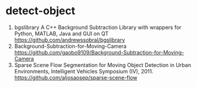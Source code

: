 # detect-object
1.  bgslibrary
    A C++ Background Subtraction Library with wrappers for Python, MATLAB, Java and GUI on QT
   https://github.com/andrewssobral/bgslibrary
2.  Background-Subtraction-for-Moving-Camera
    https://github.com/gaobo9109/Background-Subtraction-for-Moving-Camera
3.  Sparse Scene Flow Segmentation for Moving Object Detection in Urban Environments, Intelligent Vehicles Symposium (IV), 2011.
    https://github.com/aljosaosep/sparse-scene-flow
